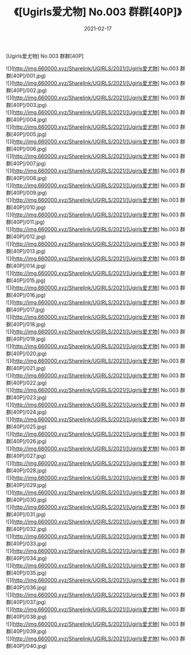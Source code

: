 ﻿---
layout: post
title:  《[Ugirls爱尤物] No.003 群群[40P]》
date:   2021-02-17
img: http://img.660000.xyz/Sharelink/UGIRLS/2021/[Ugirls爱尤物] No.003 群群[40P]/000.jpg
categories: [美女, 清纯, 唯美]
---

[Ugirls爱尤物] No.003 群群[40P]

  ![](http://img.660000.xyz/Sharelink/UGIRLS/2021/[Ugirls爱尤物] No.003 群群[40P]/001.jpg) <br> ![](http://img.660000.xyz/Sharelink/UGIRLS/2021/[Ugirls爱尤物] No.003 群群[40P]/002.jpg) <br> ![](http://img.660000.xyz/Sharelink/UGIRLS/2021/[Ugirls爱尤物] No.003 群群[40P]/003.jpg) <br> ![](http://img.660000.xyz/Sharelink/UGIRLS/2021/[Ugirls爱尤物] No.003 群群[40P]/004.jpg) <br> ![](http://img.660000.xyz/Sharelink/UGIRLS/2021/[Ugirls爱尤物] No.003 群群[40P]/005.jpg) <br> ![](http://img.660000.xyz/Sharelink/UGIRLS/2021/[Ugirls爱尤物] No.003 群群[40P]/006.jpg) <br> ![](http://img.660000.xyz/Sharelink/UGIRLS/2021/[Ugirls爱尤物] No.003 群群[40P]/007.jpg) <br> ![](http://img.660000.xyz/Sharelink/UGIRLS/2021/[Ugirls爱尤物] No.003 群群[40P]/008.jpg) <br> ![](http://img.660000.xyz/Sharelink/UGIRLS/2021/[Ugirls爱尤物] No.003 群群[40P]/009.jpg) <br> ![](http://img.660000.xyz/Sharelink/UGIRLS/2021/[Ugirls爱尤物] No.003 群群[40P]/010.jpg) <br> ![](http://img.660000.xyz/Sharelink/UGIRLS/2021/[Ugirls爱尤物] No.003 群群[40P]/011.jpg) <br> ![](http://img.660000.xyz/Sharelink/UGIRLS/2021/[Ugirls爱尤物] No.003 群群[40P]/012.jpg) <br> ![](http://img.660000.xyz/Sharelink/UGIRLS/2021/[Ugirls爱尤物] No.003 群群[40P]/013.jpg) <br> ![](http://img.660000.xyz/Sharelink/UGIRLS/2021/[Ugirls爱尤物] No.003 群群[40P]/014.jpg) <br> ![](http://img.660000.xyz/Sharelink/UGIRLS/2021/[Ugirls爱尤物] No.003 群群[40P]/015.jpg) <br> ![](http://img.660000.xyz/Sharelink/UGIRLS/2021/[Ugirls爱尤物] No.003 群群[40P]/016.jpg) <br> ![](http://img.660000.xyz/Sharelink/UGIRLS/2021/[Ugirls爱尤物] No.003 群群[40P]/017.jpg) <br> ![](http://img.660000.xyz/Sharelink/UGIRLS/2021/[Ugirls爱尤物] No.003 群群[40P]/018.jpg) <br> ![](http://img.660000.xyz/Sharelink/UGIRLS/2021/[Ugirls爱尤物] No.003 群群[40P]/019.jpg) <br> ![](http://img.660000.xyz/Sharelink/UGIRLS/2021/[Ugirls爱尤物] No.003 群群[40P]/020.jpg) <br> ![](http://img.660000.xyz/Sharelink/UGIRLS/2021/[Ugirls爱尤物] No.003 群群[40P]/021.jpg) <br> ![](http://img.660000.xyz/Sharelink/UGIRLS/2021/[Ugirls爱尤物] No.003 群群[40P]/022.jpg) <br> ![](http://img.660000.xyz/Sharelink/UGIRLS/2021/[Ugirls爱尤物] No.003 群群[40P]/023.jpg) <br> ![](http://img.660000.xyz/Sharelink/UGIRLS/2021/[Ugirls爱尤物] No.003 群群[40P]/024.jpg) <br> ![](http://img.660000.xyz/Sharelink/UGIRLS/2021/[Ugirls爱尤物] No.003 群群[40P]/025.jpg) <br> ![](http://img.660000.xyz/Sharelink/UGIRLS/2021/[Ugirls爱尤物] No.003 群群[40P]/026.jpg) <br> ![](http://img.660000.xyz/Sharelink/UGIRLS/2021/[Ugirls爱尤物] No.003 群群[40P]/027.jpg) <br> ![](http://img.660000.xyz/Sharelink/UGIRLS/2021/[Ugirls爱尤物] No.003 群群[40P]/028.jpg) <br> ![](http://img.660000.xyz/Sharelink/UGIRLS/2021/[Ugirls爱尤物] No.003 群群[40P]/029.jpg) <br> ![](http://img.660000.xyz/Sharelink/UGIRLS/2021/[Ugirls爱尤物] No.003 群群[40P]/030.jpg) <br> ![](http://img.660000.xyz/Sharelink/UGIRLS/2021/[Ugirls爱尤物] No.003 群群[40P]/031.jpg) <br> ![](http://img.660000.xyz/Sharelink/UGIRLS/2021/[Ugirls爱尤物] No.003 群群[40P]/032.jpg) <br> ![](http://img.660000.xyz/Sharelink/UGIRLS/2021/[Ugirls爱尤物] No.003 群群[40P]/033.jpg) <br> ![](http://img.660000.xyz/Sharelink/UGIRLS/2021/[Ugirls爱尤物] No.003 群群[40P]/034.jpg) <br> ![](http://img.660000.xyz/Sharelink/UGIRLS/2021/[Ugirls爱尤物] No.003 群群[40P]/035.jpg) <br> ![](http://img.660000.xyz/Sharelink/UGIRLS/2021/[Ugirls爱尤物] No.003 群群[40P]/036.jpg) <br> ![](http://img.660000.xyz/Sharelink/UGIRLS/2021/[Ugirls爱尤物] No.003 群群[40P]/037.jpg) <br> ![](http://img.660000.xyz/Sharelink/UGIRLS/2021/[Ugirls爱尤物] No.003 群群[40P]/038.jpg) <br> ![](http://img.660000.xyz/Sharelink/UGIRLS/2021/[Ugirls爱尤物] No.003 群群[40P]/039.jpg) <br> ![](http://img.660000.xyz/Sharelink/UGIRLS/2021/[Ugirls爱尤物] No.003 群群[40P]/040.jpg) <br>